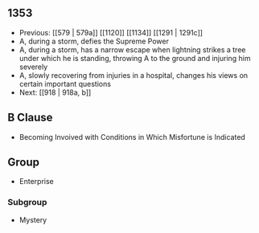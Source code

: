 ## 1353
- Previous: [[579 | 579a]] [[1120]] [[1134]] [[1291 | 1291c]] 
- A, during a storm, defies the Supreme Power
- A, during a storm, has a narrow escape when lightning strikes a tree under which he is standing, throwing A to the ground and injuring him severely
- A, slowly recovering from injuries in a hospital, changes his views on certain important questions
- Next: [[918 | 918a, b]] 

## B Clause
- Becoming Invoived with Conditions in Which Misfortune is Indicated

## Group
- Enterprise

### Subgroup
- Mystery

